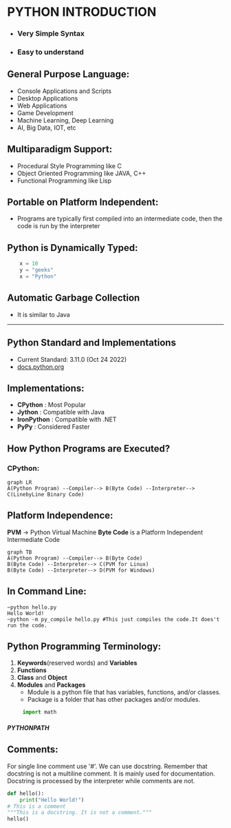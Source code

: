 # PYTHON INTRODUCTION
  - ### Very Simple Syntax
  - ### Easy to understand

## General Purpose Language:
- Console  Applications and Scripts
- Desktop Applications
- Web Applications
- Game Development
- Machine Learning, Deep Learning
- AI, Big Data, IOT, etc


## Multiparadigm Support:
- Procedural Style Programming like C
- Object Oriented Programming like JAVA, C++
- Functional Programming like Lisp


## Portable on Platform Independent:
- Programs are typically first compiled into an intermediate code,
  then the code is run by the interpreter


## Python is Dynamically Typed:
```Python
	x = 10
	y = "geeks"
	x = "Python"
```
## Automatic Garbage Collection
- It is similar to Java
___

## Python Standard and Implementations
- Current Standard: 3.11.0 (Oct 24 2022)
- [docs.python.org](https://docs.python.org/3/)

## Implementations:
- __CPython__ : Most Popular
- __Jython__ : Compatible with Java
- __IronPython__ : Compatible with .NET
- __PyPy__ : Considered Faster

## How Python Programs are Executed?
### CPython:
```mermaid
graph LR
A(Python Program) --Compiler--> B(Byte Code) --Interpreter--> C(LinebyLine Binary Code)
```

## Platform Independence:
 __PVM__ -> Python Virtual Machine
__Byte Code__ is a Platform Independent Intermediate Code

```mermaid
graph TB
A(Python Program) --Compiler--> B(Byte Code) 
B(Byte Code) --Interpreter--> C(PVM for Linux) 
B(Byte Code) --Interpreter--> D(PVM for Windows)
```

## In Command Line:
```shell
~python hello.py
Hello World!
~python -m py_compile hello.py #This just compiles the code.It does't run the code.
```

## Python Programming Terminology:
1. __Keywords__(reserved words) and __Variables__
2. **Functions**
3. **Class** and **Object**
4. **Modules** and **Packages**
	- Module is a python file that has variables, functions, and/or classes.
	- Package is a folder that has other packages and/or modules.
```python 
	 import math
```
#### _PYTHONPATH_
## Comments:
For single line comment use '#'. We can use docstring. Remember that docstring is not a multiline comment. It is mainly used for documentation. Docstring is processed by the interpreter while comments are not.

```python
def hello():
	print("Hello World!")
# This is a comment
"""This is a docstring. It is not a comment."""
hello()
```